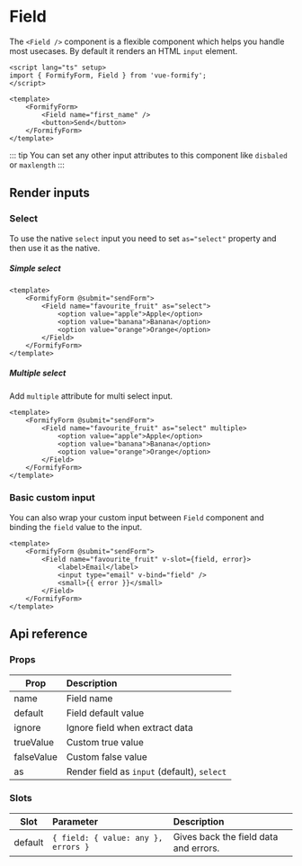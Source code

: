 # Field

The `<Field />` component is a flexible component which helps you handle most usecases. By default it renders  an HTML `input` element.

```vue
<script lang="ts" setup>
import { FormifyForm, Field } from 'vue-formify';
</script>

<template>
	<FormifyForm>
		<Field name="first_name" />
		<button>Send</button>
	</FormifyForm>
</template>
```
::: tip
You can set any other input attributes to this component like `disbaled` or `maxlength` 
:::
## Render inputs
### Select
To use the native `select` input you need to set `as="select"` property and then use it as the native.
##### Simple select
```vue
<template>
    <FormifyForm @submit="sendForm">
        <Field name="favourite_fruit" as="select">
            <option value="apple">Apple</option>
            <option value="banana">Banana</option>
            <option value="orange">Orange</option>
        </Field>
    </FormifyForm>
</template>
```
##### Multiple select
Add `multiple` attribute for multi select input.
```vue
<template>
    <FormifyForm @submit="sendForm">
        <Field name="favourite_fruit" as="select" multiple>
            <option value="apple">Apple</option>
            <option value="banana">Banana</option>
            <option value="orange">Orange</option>
        </Field>
    </FormifyForm>
</template>
```


### Basic custom input
You can also wrap your custom input between `Field` component and binding the `field` value to the input.
```vue
<template>
    <FormifyForm @submit="sendForm">
        <Field name="favourite_fruit" v-slot={field, error}>
            <label>Email</label>
            <input type="email" v-bind="field" />
            <small>{{ error }}</small>
        </Field>
    </FormifyForm>
</template>
```
## Api reference
### Props
| Prop                 |      Description      |
| --------------------- | :----------- |
| name               | Field name |
| default               | Field default value |
| ignore               | Ignore field when extract data |
| trueValue               | Custom true value |
| falseValue               | Custom false value |
| as               | Render field as `input` (default), `select` |

### Slots
| Slot      |      Parameter      |        Description
| -------------  | :-------------------- | :-------------------- |
| default      | `{ field: { value: any }, errors }` | Gives back the field data and errors. |
